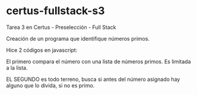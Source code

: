# certus-fullstack-s3
Tarea 3 en Certus - Preselección - Full Stack 

Creación de un programa que identifique números primos.

Hice 2 códigos en javascript:

El primero compara el número con una lista de números primos. Es limitada a la lista.

EL SEGUNDO es todo terreno, busca si antes del número asignado hay alguno que lo divida, si no es primo.


